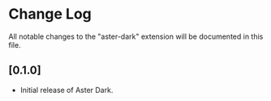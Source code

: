 # Change Log

All notable changes to the "aster-dark" extension will be documented in this file.

## [0.1.0]
- Initial release of Aster Dark.

